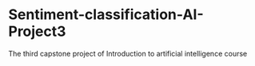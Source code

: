 # Sentiment-classification-AI-Project3
The third capstone project of Introduction to artificial intelligence course
